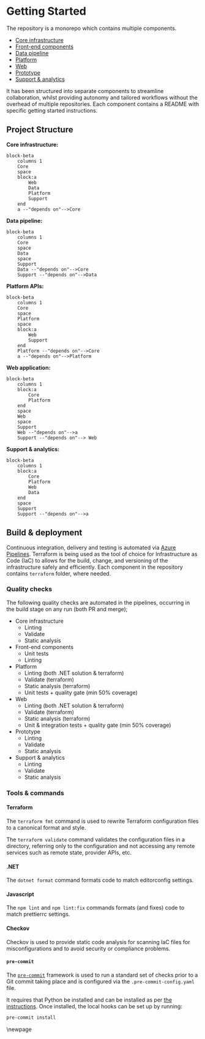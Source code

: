 # Getting Started

The repository is a monorepo which contains multiple components. 

- [Core infrastructure](../../core-infrastructure/README.md) 
- [Front-end components](../../front-end-components/README.md) 
- [Data pipeline](../../data-pipeline/README.md)
- [Platform](../../platform/README.md)
- [Web](../../web/README.md)
- [Prototype](../../prototype/README.md)
- [Support & analytics](../../support-analytics/README.md)

It has been structured into separate components to streamline collaboration, whilst providing autonomy and tailored workflows without the overhead of multiple repositories. Each component contains a README with specific getting started instructions.

## Project Structure

**Core infrastructure:**
```mermaid
block-beta
    columns 1
    Core
    space
    block:a
        Web
        Data
        Platform
        Support
    end
    a --"depends on"-->Core
```

**Data pipeline:**
```mermaid
block-beta
    columns 1
    Core
    space
    Data
    space
    Support
    Data --"depends on"-->Core
    Support --"depends on"-->Data
```

**Platform APIs:**
```mermaid
block-beta
    columns 1
    Core
    space
    Platform
    space
    block:a
        Web
        Support
    end
    Platform --"depends on"-->Core
    a --"depends on"-->Platform
```

**Web application:**
```mermaid
block-beta
    columns 1
    block:a
        Core
        Platform
    end
    space
    Web
    space
    Support
    Web --"depends on"-->a
    Support --"depends on"--> Web
```

**Support & analytics:**
```mermaid
block-beta
    columns 1
    block:a
        Core
        Platform
        Web
        Data
    end
    space
    Support
    Support --"depends on"-->a
```

## Build & deployment
Continuous integration, delivery and testing is automated via [Azure Pipelines](https://dfe-ssp.visualstudio.com/s198-DfE-Benchmarking-service/_build?view=folders). Terraform is being used as the tool of choice for Infrastructure as Code (IaC) to allows for the build, change, and versioning of the infrastructure safely and efficiently. 
Each component in the repository contains `terraform` folder, where needed.

### Quality checks
The following quality checks are automated in the pipelines, occurring in the build stage on any run (both PR and merge);

- Core infrastructure
  - Linting
  - Validate
  - Static analysis
- Front-end components
  - Unit tests
  - Linting
- Platform
  - Linting (both .NET solution & terraform)
  - Validate (terraform)
  - Static analysis (terraform)
  - Unit tests + quality gate (min 50% coverage) 
- Web
  - Linting (both .NET solution & terraform)
  - Validate (terraform)
  - Static analysis (terraform)
  - Unit & integration tests + quality gate (min 50% coverage)
- Prototype
  - Linting
  - Validate
  - Static analysis
- Support & analytics
  - Linting
  - Validate
  - Static analysis

### Tools & commands

#### Terraform
The `terraform fmt` command is used to rewrite Terraform configuration files to a canonical format and style.

The `terraform validate` command validates the configuration files in a directory, referring only to the configuration and not accessing any remote services such as remote state, provider APIs, etc.

#### .NET
The `dotnet format` command formats code to match editorconfig settings.

#### Javascript
The `npm lint` and `npm lint:fix` commands formats (and fixes) code to match prettierrc settings. 

#### Checkov
Checkov is used to provide static code analysis for scanning IaC files for misconfigurations and to avoid security or compliance problems. 

#### `pre-commit`

The [`pre-commit`](https://pre-commit.com/) framework is used to run a standard
set of checks prior to a Git commit taking place and is configured via the
`.pre-commit-config.yaml` file.

It requires that Python be installed and can be installed as per
[the instructions](https://pre-commit.com/#install). Once installed, the local
hooks can be set up by running:

```sh
pre-commit install
```

<!-- Leave the rest of this page blank -->
\newpage